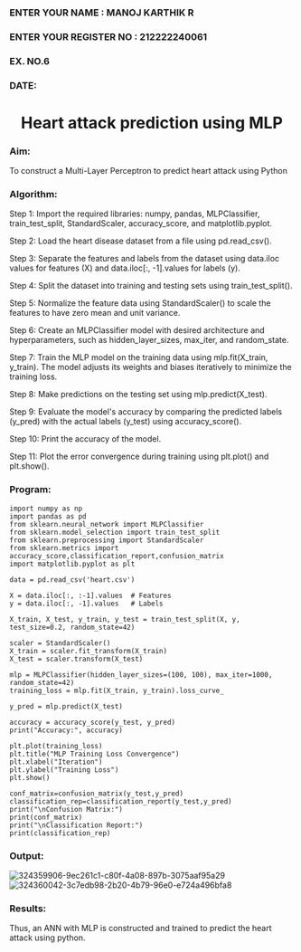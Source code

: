 <H3>ENTER YOUR NAME : MANOJ KARTHIK R</H3>
<H3>ENTER YOUR REGISTER NO : 212222240061</H3>
<H3>EX. NO.6</H3>
<H3>DATE:</H3>
<H1 ALIGN =CENTER>Heart attack prediction using MLP</H1>
<H3>Aim:</H3>  To construct a  Multi-Layer Perceptron to predict heart attack using Python
<H3>Algorithm:</H3>

Step 1:
Import the required libraries: numpy, pandas, MLPClassifier, train_test_split, StandardScaler, accuracy_score, and matplotlib.pyplot.<BR>

Step 2:
Load the heart disease dataset from a file using pd.read_csv().<BR>

Step 3:
Separate the features and labels from the dataset using data.iloc values for features (X) and data.iloc[:, -1].values for labels (y).<BR>

Step 4:
Split the dataset into training and testing sets using train_test_split().<BR>

Step 5:
Normalize the feature data using StandardScaler() to scale the features to have zero mean and unit variance.<BR>

Step 6:
Create an MLPClassifier model with desired architecture and hyperparameters, such as hidden_layer_sizes, max_iter, and random_state.<BR>

Step 7:
Train the MLP model on the training data using mlp.fit(X_train, y_train). The model adjusts its weights and biases iteratively to minimize the training loss.<BR>

Step 8:
Make predictions on the testing set using mlp.predict(X_test).<BR>

Step 9:
Evaluate the model's accuracy by comparing the predicted labels (y_pred) with the actual labels (y_test) using accuracy_score().<BR>

Step 10:
Print the accuracy of the model.<BR>

Step 11:
Plot the error convergence during training using plt.plot() and plt.show().<BR>


<H3>Program: </H3>

```
import numpy as np
import pandas as pd
from sklearn.neural_network import MLPClassifier
from sklearn.model_selection import train_test_split
from sklearn.preprocessing import StandardScaler
from sklearn.metrics import accuracy_score,classification_report,confusion_matrix
import matplotlib.pyplot as plt

data = pd.read_csv('heart.csv')

X = data.iloc[:, :-1].values  # Features
y = data.iloc[:, -1].values   # Labels

X_train, X_test, y_train, y_test = train_test_split(X, y, test_size=0.2, random_state=42)

scaler = StandardScaler()
X_train = scaler.fit_transform(X_train)
X_test = scaler.transform(X_test)

mlp = MLPClassifier(hidden_layer_sizes=(100, 100), max_iter=1000, random_state=42)
training_loss = mlp.fit(X_train, y_train).loss_curve_

y_pred = mlp.predict(X_test)

accuracy = accuracy_score(y_test, y_pred)
print("Accuracy:", accuracy)

plt.plot(training_loss)
plt.title("MLP Training Loss Convergence")
plt.xlabel("Iteration")
plt.ylabel("Training Loss")
plt.show()

conf_matrix=confusion_matrix(y_test,y_pred)
classification_rep=classification_report(y_test,y_pred)
print("\nConfusion Matrix:")
print(conf_matrix)
print("\nClassification Report:")
print(classification_rep)

```


### Output:
![324359906-9ec261c1-c80f-4a08-897b-3075aaf95a29](https://github.com/user-attachments/assets/cad07f63-c80f-4372-98bc-1eea8201bb1e)
![324360042-3c7edb98-2b20-4b79-96e0-e724a496bfa8](https://github.com/user-attachments/assets/f4451be7-1b6d-4ab6-8fd0-9ebacfc02ce4)



<H3>Results:</H3>
Thus, an ANN with MLP is constructed and trained to predict the heart attack using python.
